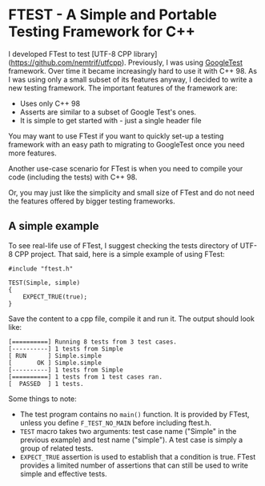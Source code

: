 # FTEST - A Simple and Portable Testing Framework for C++
I developed FTest to test [UTF-8 CPP library] (https://github.com/nemtrif/utfcpp). Previously, I was using [GoogleTest](https://google.github.io/googletest/) framework. Over time it became increasingly hard to use it with C++ 98. As I was using only a small subset of its features anyway, I decided to write a new testing framework. The important features of the framework are:

- Uses only C++ 98
- Asserts are similar to a subset of Google Test's ones.
- It is simple to get started with - just a single header file

You may want to use FTest if you want to quickly set-up a testing framework with an easy path to migrating to GoogleTest once you need more features.

Another use-case scenario for FTest is when you need to compile your code (including the tests) with C++ 98.

Or, you may just like the simplicity and small size of FTest and do not need the features offered by bigger testing frameworks.


## A simple example
To see real-life use of FTest, I suggest checking the tests directory of UTF-8 CPP project. That said, here is a simple example of using FTest:

```
#include "ftest.h"

TEST(Simple, simple)
{
    EXPECT_TRUE(true);
}
```

Save the content to a cpp file, compile it and run it. The output should look like:
```
[==========] Running 8 tests from 3 test cases.
[----------] 1 tests from Simple
[ RUN      ] Simple.simple
[       OK ] Simple.simple
[----------] 1 tests from Simple
[==========] 1 tests from 1 test cases ran.
[  PASSED  ] 1 tests.
```

Some things to note:
- The test program contains no `main()` function. It is provided by FTest, unless you define `F_TEST_NO_MAIN` before including ftest.h.
- `TEST` macro takes two arguments: test case name ("Simple" in the previous example) and test name ("simple"). A test case is simply a group of related tests.
- `EXPECT_TRUE` assertion is used to establish that a condition is true. FTest provides a limited number of assertions that can still be used to write simple and effective tests.

